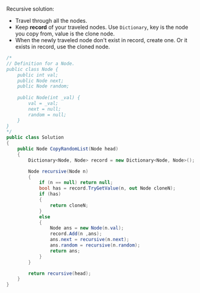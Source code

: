 Recursive solution:
- Travel through all the nodes.
- Keep **record** of your traveled nodes. Use `Dictionary`, key is the node you copy from, value is the clone node.
- When the newly traveled node don't exist in record, create one. Or it exists in record, use the cloned node.

```c#
/*
// Definition for a Node.
public class Node {
    public int val;
    public Node next;
    public Node random;
    
    public Node(int _val) {
        val = _val;
        next = null;
        random = null;
    }
}
*/
public class Solution
{
    public Node CopyRandomList(Node head)
    {
        Dictionary<Node, Node> record = new Dictionary<Node, Node>();

        Node recursive(Node n)
        {
            if (n == null) return null;
            bool has = record.TryGetValue(n, out Node cloneN);
            if (has)
            {
                return cloneN;
            }
            else
            {
                Node ans = new Node(n.val);
                record.Add(n ,ans);
                ans.next = recursive(n.next);
                ans.random = recursive(n.random);
                return ans;
            }
        }

        return recursive(head);
    }
}
```
